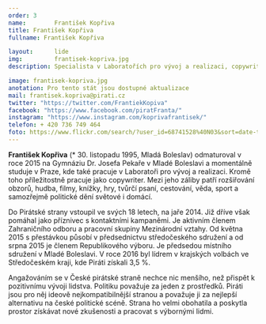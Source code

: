 ```yaml
---
order: 3
name:        František Kopřiva
title: František Kopřiva
fullname: František Kopřiva

layout:      lide
img:         frantisek-kopriva.jpg
description: Specialista v Laboratořích pro vývoj a realizaci, copywriter.

image: frantisek-kopriva.jpg
anotation: Pro tento stát jsou dostupné aktualizace
mail: frantisek.kopriva@pirati.cz
twitter: "https://twitter.com/FrantiekKopiva"
facebook: "https://www.facebook.com/piratFranta/"
instagram: "https://www.instagram.com/koprivafrantisek/"
telefon: + 420 736 749 464
foto: https://www.flickr.com/search/?user_id=68741528%40N03&sort=date-taken-desc&view_all=1&text=franti%C5%A1ek%20kop%C5%99iva
---
```


**František Kopřiva** (* 30. listopadu 1995, Mladá Boleslav) odmaturoval v roce 2015 na Gymnáziu Dr. Josefa Pekaře v Mladé Boleslavi a momentálně studuje v Praze, kde také pracuje v Laboratoři pro vývoj a realizaci. Kromě toho příležitostně pracuje jako copywriter. Mezi jeho záliby patří rozšiřování obzorů, hudba, filmy, knížky, hry, tvůrčí psaní, cestování, věda, sport a samozřejmě politické dění světové i domácí.

Do Pirátské strany vstoupil ve svých 18 letech, na jaře 2014. Již dříve však pomáhal jako příznivec s kontaktními kampaněmi. Je aktivním členem Zahraničního odboru a pracovní skupiny Mezinárodní vztahy. Od května 2015 s přestávkou působí v předsednictvu středočeského sdružení a od srpna 2015 je členem Republikového výboru. Je předsedou místního sdružení v Mladé Boleslavi. V roce 2016 byl lídrem v krajských volbách ve Středočeském kraji, kde Piráti získali 3,5 %.

Angažováním se v České pirátské straně nechce nic menšího, než přispět k pozitivnímu vývoji lidstva. Politiku považuje za jeden z prostředků. Piráti jsou pro něj ideově nejkompatibilnější stranou a považuje ji za nejlepší alternativu na české politické scéně. Strana ho velmi obohatila a poskytla prostor získávat nové zkušenosti a pracovat s výbornými lidmi.
